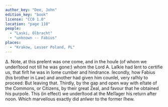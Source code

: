 ```yaml
---
author_key: "Dee, John"
edition_key: "book"
license: "CC0 1.0"
location: "page 118"
people:
  - "Laski, Olbracht"
  - "unknown -- Fabius"
places:
  - "Krakow, Lesser Poland, PL"
---
```

  Δ. Note, at this preſent was one come, and in the houſe (of whom we underſtood not till
he was gone:) whom the Lord A. Laſkie had ſent to certifie us, that firſt he was in ſome
cumber and hindrance. ſecondly, how Fabius (his brother in Law) and another had given
him counſel, very raſhly  to proceed: But leaving that. Thirdly, by the gap and open way
with eſtate of the Commons, or Citizens, by their great Zeal, and favour that he obtained
his purpoſe. This (in effect) we underſtood at the Meſſager his return after noon.   Which
marvellous exactly did anſwer to the former ſhew.

